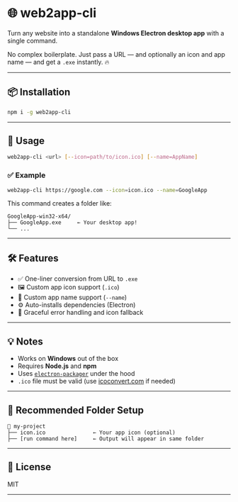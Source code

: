 # 🌐 web2app-cli

Turn any website into a standalone **Windows Electron desktop app** with a single command.

No complex boilerplate. Just pass a URL — and optionally an icon and app name — and get a `.exe` instantly. 🔥

---

## 📦 Installation

```bash
npm i -g web2app-cli
```

---

## 🚀 Usage

```bash
web2app-cli <url> [--icon=path/to/icon.ico] [--name=AppName]
```

### ✅ Example

```bash
web2app-cli https://google.com --icon=icon.ico --name=GoogleApp
```

This command creates a folder like:
```
GoogleApp-win32-x64/
├── GoogleApp.exe     ← Your desktop app!
└── ...
```

---

## 🛠 Features

- ✅ One-liner conversion from URL to `.exe`
- 🖼️ Custom app icon support (`.ico`)
- 🧾 Custom app name support (`--name`)
- ⚙️ Auto-installs dependencies (Electron)
- 🧹 Graceful error handling and icon fallback

---

## 💡 Notes

- Works on **Windows** out of the box
- Requires **Node.js** and **npm**
- Uses [`electron-packager`](https://github.com/electron/electron-packager) under the hood
- `.ico` file must be valid (use [icoconvert.com](https://icoconvert.com) if needed)

---

## 📁 Recommended Folder Setup

```
📂 my-project
├── icon.ico               ← Your app icon (optional)
├── [run command here]     ← Output will appear in same folder
```

---

## 📜 License

MIT

---



